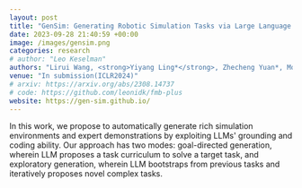 ```yaml
---
layout: post
title: "GenSim: Generating Robotic Simulation Tasks via Large Language Models"
date: 2023-09-28 21:40:59 +00:00
image: /images/gensim.png
categories: research
# author: "Leo Keselman"
authors: "Lirui Wang, <strong>Yiyang Ling*</strong>, Zhecheng Yuan*, Mohit Shridhar, Chen Bao, Yuzhe Qin, Bailin Wang, Huazhe Xu, Xiaolong Wang"
venue: "In submission(ICLR2024)"
# arxiv: https://arxiv.org/abs/2308.14737
# code: https://github.com/leonidk/fmb-plus
website: https://gen-sim.github.io/
---
```

In this work, we propose to automatically generate rich simulation environments and expert demonstrations by exploiting LLMs' grounding and coding ability. Our approach has two modes: goal-directed generation, wherein LLM proposes a task curriculum to solve a target task, and exploratory generation, wherein LLM bootstraps from previous tasks and iteratively proposes novel complex tasks.